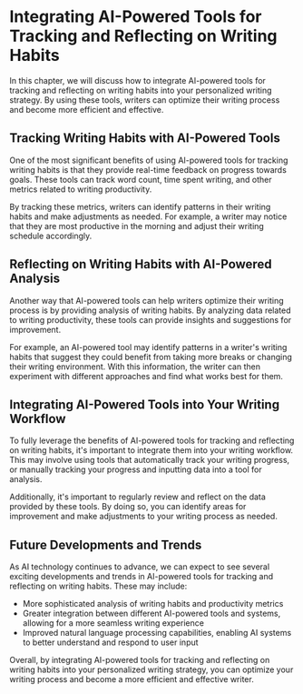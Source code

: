 Integrating AI-Powered Tools for Tracking and Reflecting on Writing Habits
=================================================================================================================================

In this chapter, we will discuss how to integrate AI-powered tools for tracking and reflecting on writing habits into your personalized writing strategy. By using these tools, writers can optimize their writing process and become more efficient and effective.

Tracking Writing Habits with AI-Powered Tools
---------------------------------------------

One of the most significant benefits of using AI-powered tools for tracking writing habits is that they provide real-time feedback on progress towards goals. These tools can track word count, time spent writing, and other metrics related to writing productivity.

By tracking these metrics, writers can identify patterns in their writing habits and make adjustments as needed. For example, a writer may notice that they are most productive in the morning and adjust their writing schedule accordingly.

Reflecting on Writing Habits with AI-Powered Analysis
-----------------------------------------------------

Another way that AI-powered tools can help writers optimize their writing process is by providing analysis of writing habits. By analyzing data related to writing productivity, these tools can provide insights and suggestions for improvement.

For example, an AI-powered tool may identify patterns in a writer's writing habits that suggest they could benefit from taking more breaks or changing their writing environment. With this information, the writer can then experiment with different approaches and find what works best for them.

Integrating AI-Powered Tools into Your Writing Workflow
-------------------------------------------------------

To fully leverage the benefits of AI-powered tools for tracking and reflecting on writing habits, it's important to integrate them into your writing workflow. This may involve using tools that automatically track your writing progress, or manually tracking your progress and inputting data into a tool for analysis.

Additionally, it's important to regularly review and reflect on the data provided by these tools. By doing so, you can identify areas for improvement and make adjustments to your writing process as needed.

Future Developments and Trends
------------------------------

As AI technology continues to advance, we can expect to see several exciting developments and trends in AI-powered tools for tracking and reflecting on writing habits. These may include:

* More sophisticated analysis of writing habits and productivity metrics
* Greater integration between different AI-powered tools and systems, allowing for a more seamless writing experience
* Improved natural language processing capabilities, enabling AI systems to better understand and respond to user input

Overall, by integrating AI-powered tools for tracking and reflecting on writing habits into your personalized writing strategy, you can optimize your writing process and become a more efficient and effective writer.


